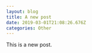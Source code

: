 ```yaml
---
layout: blog
title: A new post
date: 2019-03-01T21:08:26.676Z
categories: Other
---
```

This is a new post.

